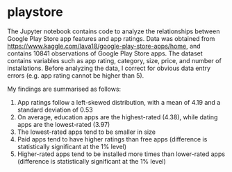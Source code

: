 # playstore
The Jupyter notebook contains code to analyze the relationships between Google Play Store app features and app ratings. Data was obtained from https://www.kaggle.com/lava18/google-play-store-apps/home, and contains 10841 observations of Google Play Store apps. The dataset contains variables such as app rating, category, size, price, and number of installations. Before analyzing the data, I correct for obvious data entry errors (e.g. app rating cannot be higher than 5).

My findings are summarised as follows:
1) App ratings follow a left-skewed distribution, with a mean of 4.19 and a standard deviation of 0.53
2) On average, education apps are the highest-rated (4.38), while dating apps are the lowest-rated (3.97)
3) The lowest-rated apps tend to be smaller in size
4) Paid apps tend to have higher ratings than free apps (difference is statistically significant at the 1% level)
5) Higher-rated apps tend to be installed more times than lower-rated apps (difference is statistically significant at the 1% level)
